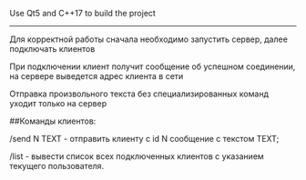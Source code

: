 Use Qt5 and C++17 to build the project
***
Для корректной работы сначала необходимо запустить сервер, далее подключать клиентов

При подключении клиент получит сообщение об успешном соединении, на сервере выведется адрес клиента в сети

Отправка произвольного текста без специализированных команд уходит только на сервер

##Команды клиентов:

/send N TEXT - отправить клиенту с id N сообщение с текстом TEXT;

/list - вывести список всех подключенных клиентов с указанием текущего пользователя.
